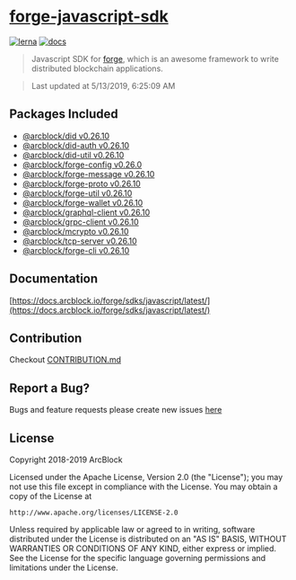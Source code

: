 # [forge-javascript-sdk](https://github.com/ArcBlock/forge-js)

[![lerna](https://img.shields.io/badge/maintained%20with-lerna-cc00ff.svg)](https://lernajs.io/)
[![docs](https://img.shields.io/badge/powered%20by-arcblock-green.svg)](https://docs.arcblock.io)

> Javascript SDK for [forge](https://docs.arcblock.io/forge/latest/), which is an awesome framework to write distributed blockchain applications.

> Last updated at 5/13/2019, 6:25:09 AM

## Packages Included

- [@arcblock/did v0.26.10](./packages/did)
- [@arcblock/did-auth v0.26.10](./packages/did-auth)
- [@arcblock/did-util v0.26.10](./packages/did-util)
- [@arcblock/forge-config v0.26.0](./packages/forge-config)
- [@arcblock/forge-message v0.26.10](./packages/forge-message)
- [@arcblock/forge-proto v0.26.10](./packages/forge-proto)
- [@arcblock/forge-util v0.26.10](./packages/forge-util)
- [@arcblock/forge-wallet v0.26.10](./packages/forge-wallet)
- [@arcblock/graphql-client v0.26.10](./packages/graphql-client)
- [@arcblock/grpc-client v0.26.10](./packages/grpc-client)
- [@arcblock/mcrypto v0.26.10](./packages/mcrypto)
- [@arcblock/tcp-server v0.26.10](./packages/tcp-server)
- [@arcblock/forge-cli v0.26.10](./apps/forge-cli)

## Documentation

[https://docs.arcblock.io/forge/sdks/javascript/latest/](https://docs.arcblock.io/forge/sdks/javascript/latest/)

## Contribution

Checkout [CONTRIBUTION.md](./CONTRIBUTION.md)

## Report a Bug?

Bugs and feature requests please create new issues [here](https://github.com/ArcBlock/forge-js/issues)

## License

Copyright 2018-2019 ArcBlock

Licensed under the Apache License, Version 2.0 (the "License");
you may not use this file except in compliance with the License.
You may obtain a copy of the License at

    http://www.apache.org/licenses/LICENSE-2.0

Unless required by applicable law or agreed to in writing, software
distributed under the License is distributed on an "AS IS" BASIS,
WITHOUT WARRANTIES OR CONDITIONS OF ANY KIND, either express or implied.
See the License for the specific language governing permissions and
limitations under the License.
